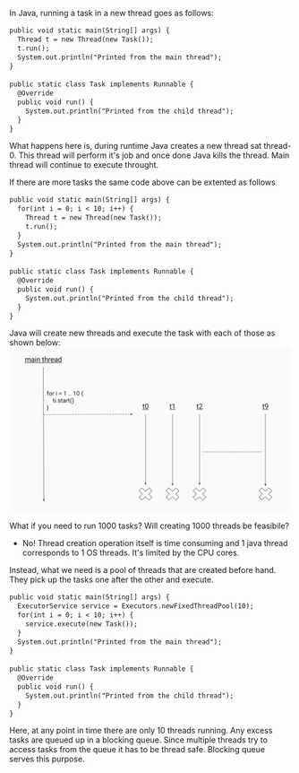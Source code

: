 In Java, running a task in a new thread goes as follows: 

```
public void static main(String[] args) {
  Thread t = new Thread(new Task());
  t.run();
  System.out.println("Printed from the main thread");
}

public static class Task implements Runnable {
  @Override
  public void run() {
    System.out.println("Printed from the child thread");
  }
}
```

What happens here is, during runtime Java creates a new thread sat thread-0. This thread will perform it's job and once done Java kills the thread. Main thread will continue to execute throught. 

If there are more tasks the same code above can be extented as follows

```
public void static main(String[] args) {
  for(int i = 0; i < 10; i++) {
    Thread t = new Thread(new Task());
    t.run();
  }
  System.out.println("Printed from the main thread");
}

public static class Task implements Runnable {
  @Override
  public void run() {
    System.out.println("Printed from the child thread");
  }
}
```

Java will create new threads and execute the task with each of those as shown below: 
![Creating multiple threads](https://github.com/apoorvam1/LeetCode/blob/master/Concepts/Concurrency/Screen%20Shot%202020-02-20%20at%202.21.09%20PM.png)

What if you need to run 1000 tasks? Will creating 1000 threads be feasibile? 
- No! Thread creation operation itself is time consuming and 1 java thread corresponds to 1 OS threads. It's limited by the CPU cores. 

Instead, what we need is a pool of threads that are created before hand. They pick up the tasks one after the other and execute. 

```
public void static main(String[] args) {
  ExecutorService service = Executors.newFixedThreadPool(10);
  for(int i = 0; i < 10; i++) {
    service.execute(new Task());
  }
  System.out.println("Printed from the main thread");
}

public static class Task implements Runnable {
  @Override
  public void run() {
    System.out.println("Printed from the child thread");
  }
}
```

Here, at any point in time there are only 10 threads running. Any excess tasks are queued up in a blocking queue. Since multiple threads try to access tasks from the queue it has to be thread safe. Blocking queue serves this purpose. 



